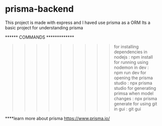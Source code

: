 # prisma-backend

This project is made with express and I haved use prisma as a ORM 
Its a basic project for understanding prisma

******   COMMANDS   *************
>>>>>>>>>  for installing dependencies in nodejs    : npm install
>>>>>>>>>  for running using nodemon in dev         : npm run dev
>>>>>>>>>  for opening the prisma studio            : npx prisma studio
>>>>>>>>>  for generating primsa when model changes : npx prisma generate
>>>>>>>>>  for using git in gui                     : git gui


****learn more about prisma 
https://www.prisma.io/

